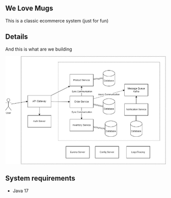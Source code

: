 ## We Love Mugs

This is a classic ecommerce system (just for fun)

## Details

And this is what are we building

<div align="left">
    <img src="resources/microservicesdiagram.jpg" width="600">
</div>

## System requirements

- Java 17